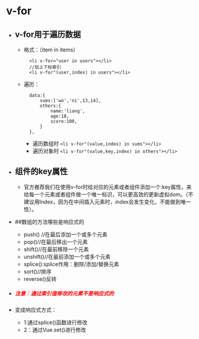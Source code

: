 # v-for
  - ## v-for用于遍历数据
    - 格式：（item in items）
    		
			<li v-for="user in users"></li>
            //加上下标索引
			<li v-for"(user,index) in users"></li>
	- 遍历：
	
	        data:{
	            sums:['wo','ni',13,14],
	            others:{
	                name:'liang',
	                age:18,
	                score:100,
	            }
	        },
       - 遍历数组时
         `<li v-for"(value,index) in sums"></li>`
       - 遍历对象时
         `<li v-for"(value,key,index) in others"></li>`
  
  - ## 组件的key属性
    - 官方推荐我们在使用v-for时给对应的元素或者组件添加一个:key属性，来给每一个元素或者组件做一个唯一标识，可以更高效的更新虚拟dom。（不建议用Index，因为在中间插入元素时，index会发生变化，不能做到唯一性）。
 
  - ##数组的方法哪些是响应式的
    - push()  //在最后添加一个或多个元素
    - pop()//在最后移出一个元素
    - shift()//在最前移除一个元素
    - unshift()//在最前添加一个或多个元素
    - splice():splice作用：删除/添加/替换元素
    - sort()//排序
    - reverse()反转
  
  - <h5 style="color:red">注意：通过索引值修改的元素不是响应式的</h5>
  - 变成响应式方式：
    - 1:通过splice()函数进行修改
    - 2：通过Vue.set()进行修改
